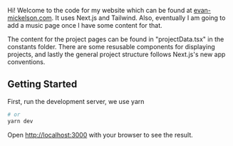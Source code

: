Hi! Welcome to the code for my website which can be found at [evan-mickelson.com](https://evan-mickelson.com). It uses Next.js and Tailwind. Also, eventually I am going to add a music page once I have some content for that. 

The content for the project pages can be found in "projectData.tsx" in the constants folder. There are some resusable components for displaying projects, and lastly the general project structure follows Next.js's new app conventions. 

## Getting Started

First, run the development server, we use yarn
```bash
# or
yarn dev
```

Open [http://localhost:3000](http://localhost:3000) with your browser to see the result.
